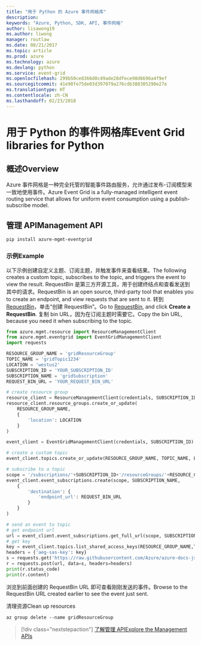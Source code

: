 ```yaml
---
title: "用于 Python 的 Azure 事件网格库"
description: 
keywords: "Azure, Python, SDK, API, 事件网格"
author: lisawong19
ms.author: liwong
manager: routlaw
ms.date: 08/21/2017
ms.topic: article
ms.prod: azure
ms.technology: azure
ms.devlang: python
ms.service: event-grid
ms.openlocfilehash: 299b50ce8366d0c49ade28dfece98d6696a4f9ef
ms.sourcegitcommit: 41e90fe75de03d397079a276cdb388305290e27e
ms.translationtype: HT
ms.contentlocale: zh-CN
ms.lasthandoff: 02/23/2018
---
```

# <a name="event-grid-libraries-for-python"></a><span data-ttu-id="01d9f-103">用于 Python 的事件网格库</span><span class="sxs-lookup"><span data-stu-id="01d9f-103">Event Grid libraries for Python</span></span>

## <a name="overview"></a><span data-ttu-id="01d9f-104">概述</span><span class="sxs-lookup"><span data-stu-id="01d9f-104">Overview</span></span>
<span data-ttu-id="01d9f-105">Azure 事件网格是一种完全托管的智能事件路由服务，允许通过发布-订阅模型来一致地使用事件。</span><span class="sxs-lookup"><span data-stu-id="01d9f-105">Azure Event Grid is a fully-managed intelligent event routing service that allows for uniform event consumption using a publish-subscribe model.</span></span>

## <a name="management-api"></a><span data-ttu-id="01d9f-106">管理 API</span><span class="sxs-lookup"><span data-stu-id="01d9f-106">Management API</span></span>
```bash
pip install azure-mgmt-eventgrid
```

### <a name="example"></a><span data-ttu-id="01d9f-107">示例</span><span class="sxs-lookup"><span data-stu-id="01d9f-107">Example</span></span>
<span data-ttu-id="01d9f-108">以下示例创建自定义主题、订阅主题，并触发事件来查看结果。</span><span class="sxs-lookup"><span data-stu-id="01d9f-108">The following creates a custom topic, subscribes to the topic, and triggers the event to view the result.</span></span> <span data-ttu-id="01d9f-109">RequestBin 是第三方开源工具，用于创建终结点和查看发送到其中的请求。</span><span class="sxs-lookup"><span data-stu-id="01d9f-109">RequestBin is an open source, third-party tool that enables you to create an endpoint, and view requests that are sent to it.</span></span> <span data-ttu-id="01d9f-110">转到 [RequestBin](https://requestb.in/)，单击“创建 RequestBin”。</span><span class="sxs-lookup"><span data-stu-id="01d9f-110">Go to [RequestBin](https://requestb.in/), and click **Create a RequestBin**.</span></span> <span data-ttu-id="01d9f-111">复制 bin URL，因为在订阅主题时需要它。</span><span class="sxs-lookup"><span data-stu-id="01d9f-111">Copy the bin URL, because you need it when subscribing to the topic.</span></span>

```python
from azure.mgmt.resource import ResourceManagementClient
from azure.mgmt.eventgrid import EventGridManagementClient
import requests

RESOURCE_GROUP_NAME = 'gridResourceGroup'
TOPIC_NAME = 'gridTopic1234'
LOCATION = 'westus2'
SUBSCRIPTION_ID = 'YOUR_SUBSCRIPTION_ID'
SUBSCRIPTION_NAME = 'gridSubscription'
REQUEST_BIN_URL = 'YOUR_REQUEST_BIN_URL'

# create resource group
resource_client = ResourceManagementClient(credentials, SUBSCRIPTION_ID)
resource_client.resource_groups.create_or_update(
    RESOURCE_GROUP_NAME,
    {
        'location': LOCATION
    }
)

event_client = EventGridManagementClient(credentials, SUBSCRIPTION_ID)

# create a custom topic
event_client.topics.create_or_update(RESOURCE_GROUP_NAME, TOPIC_NAME, LOCATION)

# subscribe to a topic
scope = '/subscriptions/'+SUBSCRIPTION_ID+'/resourceGroups/'+RESOURCE_GROUP_NAME+'/providers/Microsoft.EventGrid/topics/'+TOPIC_NAME
event_client.event_subscriptions.create(scope, SUBSCRIPTION_NAME,
    {
        'destination': {
            'endpoint_url': REQUEST_BIN_URL
        }
    }
)

# send an event to topic
# get endpoint url
url = event_client.event_subscriptions.get_full_url(scope, SUBSCRIPTION_NAME).endpoint_url
# get key
key = event_client.topics.list_shared_access_keys(RESOURCE_GROUP_NAME,TOPIC_NAME).key1
headers = {'aeg-sas-key': key}
s = requests.get('https://raw.githubusercontent.com/Azure/azure-docs-json-samples/master/event-grid/customevent.json')
r = requests.post(url, data=s, headers=headers)
print(r.status_code)
print(r.content)
```
<span data-ttu-id="01d9f-112">浏览到前面创建的 RequestBin URL 即可查看刚刚发送的事件。</span><span class="sxs-lookup"><span data-stu-id="01d9f-112">Browse to the RequestBin URL created earlier to see the event just sent.</span></span>

<span data-ttu-id="01d9f-113">清理资源</span><span class="sxs-lookup"><span data-stu-id="01d9f-113">Clean up resources</span></span>
```azurecli-interactive
az group delete --name gridResourceGroup
```

> [!div class="nextstepaction"]
> [<span data-ttu-id="01d9f-114">了解管理 API</span><span class="sxs-lookup"><span data-stu-id="01d9f-114">Explore the Management APIs</span></span>](/python/api/overview/azure/eventgrid/management)

